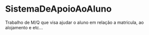 # SistemaDeApoioAoAluno
Trabalho de M/Q que visa ajudar o aluno em relação a matricula, ao alojamento e etc...
